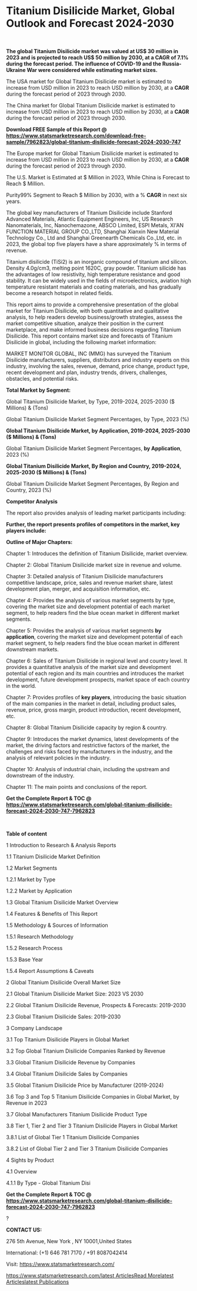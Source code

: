 <h1>Titanium Disilicide Market, Global Outlook and Forecast 2024-2030</h1><br/><p><strong>The global Titanium Disilicide market was valued at US$ 30 million in 2023 and is projected to reach US$ 50 million by 2030, at a <strong>CAGR</strong> of 7.1% during the forecast period. The influence of COVID-19 and the Russia-Ukraine War were considered while estimating market sizes.</strong></p>
 
 
 
 <p>The USA market for Global Titanium Disilicide market is estimated to increase from USD million in 2023 to reach USD million by 2030, at a <strong>CAGR</strong> during the forecast period of 2023 through 2030.</p>
 
 
 
 <p>The China market for Global Titanium Disilicide market is estimated to increase from USD million in 2023 to reach USD million by 2030, at a <strong>CAGR</strong> during the forecast period of 2023 through 2030.</p>
 
 
 
 <p><strong>Download FREE Sample of this Report @ <a href="https://www.statsmarketresearch.com/download-free-sample/7962823/global-titanium-disilicide-forecast-2024-2030-747">https://www.statsmarketresearch.com/download-free-sample/7962823/global-titanium-disilicide-forecast-2024-2030-747</a></strong></p>
 
 
 
 <p>The Europe market for Global Titanium Disilicide market is estimated to increase from USD million in 2023 to reach USD million by 2030, at a <strong>CAGR</strong> during the forecast period of 2023 through 2030.</p>
 
 
 
 <p>The U.S. Market is Estimated at $ Million in 2023, While China is Forecast to Reach $ Million.</p>
 
 
 
 <p>Purity99% Segment to Reach $ Million by 2030, with a % <strong>CAGR</strong> in next six years.</p>
 
 
 
 <p>The global key manufacturers of Titanium Disilicide include Stanford Advanced Materials, Atlantic Equipment Engineers, Inc, US Research Nanomaterials, Inc, Nanochemazone, ABSCO Limited, ESPI Metals, XI&#39;AN FUNCTION MATERIAL GROUP CO.,LTD, Shanghai Xianxin New Material Technology Co., Ltd and Shanghai Greenearth Chemicals Co.,Ltd, etc. in 2023, the global top five players have a share approximately % in terms of revenue.</p>
 
 
 
 <p>Titanium disilicide (TiSi2) is an inorganic compound of titanium and silicon. Density 4.0g/cm3, melting point 1620C, gray powder. Titanium silicide has the advantages of low resistivity, high temperature resistance and good stability. It can be widely used in the fields of microelectronics, aviation high temperature resistant materials and coating materials, and has gradually become a research hotspot in related fields.</p>
 
 
 
 <p>This report aims to provide a comprehensive presentation of the global market for Titanium Disilicide, with both quantitative and qualitative analysis, to help readers develop business/growth strategies, assess the market competitive situation, analyze their position in the current marketplace, and make informed business decisions regarding Titanium Disilicide. This report contains market size and forecasts of Titanium Disilicide in global, including the following market information:</p>
 
 
 
 <p>MARKET MONITOR GLOBAL, INC (MMG) has surveyed the Titanium Disilicide manufacturers, suppliers, distributors and industry experts on this industry, involving the sales, revenue, demand, price change, product type, recent development and plan, industry trends, drivers, challenges, obstacles, and potential risks.</p>
 
 
 
 <p><strong>Total Market by Segment:</strong></p>
 
 
 
 <p>Global Titanium Disilicide Market, by Type, 2019-2024, 2025-2030 ($ Millions) & (Tons)</p>
 
 
 
 <p>Global Titanium Disilicide Market Segment Percentages, by Type, 2023 (%)</p>
 
 
 
 <p><strong>Global Titanium Disilicide Market, <strong>by Application</strong>, 2019-2024, 2025-2030 ($ Millions) & (Tons)</strong></p>
 
 
 
 <p>Global Titanium Disilicide Market Segment Percentages, <strong>by Application</strong>, 2023 (%)</p>
 
 
 
 <p><strong>Global Titanium Disilicide Market, By Region and Country, 2019-2024, 2025-2030 ($ Millions) & (Tons)</strong></p>
 
 
 
 <p>Global Titanium Disilicide Market Segment Percentages, By Region and Country, 2023 (%)</p>
 
 
 
 <p><strong>Competitor Analysis</strong></p>
 
 
 
 <p>The report also provides analysis of leading market participants including:</p>
 
 
 
 <p><strong>Further, the report presents profiles of competitors in the market, <strong>key players</strong> include:</strong></p>
 
 
 
 <p><strong>Outline of Major Chapters:</strong></p>
 
 
 
 <p>Chapter 1: Introduces the definition of Titanium Disilicide, market overview.</p>
 
 
 
 <p>Chapter 2: Global Titanium Disilicide market size in revenue and volume.</p>
 
 
 
 <p>Chapter 3: Detailed analysis of Titanium Disilicide manufacturers competitive landscape, price, sales and revenue market share, latest development plan, merger, and acquisition information, etc.</p>
 
 
 
 <p>Chapter 4: Provides the analysis of various market segments by type, covering the market size and development potential of each market segment, to help readers find the blue ocean market in different market segments.</p>
 
 
 
 <p>Chapter 5: Provides the analysis of various market segments <strong>by application</strong>, covering the market size and development potential of each market segment, to help readers find the blue ocean market in different downstream markets.</p>
 
 
 
 <p>Chapter 6: Sales of Titanium Disilicide in regional level and country level. It provides a quantitative analysis of the market size and development potential of each region and its main countries and introduces the market development, future development prospects, market space of each country in the world.</p>
 
 
 
 <p>Chapter 7: Provides profiles of <strong>key players</strong>, introducing the basic situation of the main companies in the market in detail, including product sales, revenue, price, gross margin, product introduction, recent development, etc.</p>
 
 
 
 <p>Chapter 8: Global Titanium Disilicide capacity by region & country.</p>
 
 
 
 <p>Chapter 9: Introduces the market dynamics, latest developments of the market, the driving factors and restrictive factors of the market, the challenges and risks faced by manufacturers in the industry, and the analysis of relevant policies in the industry.</p>
 
 
 
 <p>Chapter 10: Analysis of industrial chain, including the upstream and downstream of the industry.</p>
 
 
 
 <p>Chapter 11: The main points and conclusions of the report.</p>
 
 
 
 <div><b>Get the Complete Report & TOC @ <a href="https://www.statsmarketresearch.com/global-titanium-disilicide-forecast-2024-2030-747-7962823">https://www.statsmarketresearch.com/global-titanium-disilicide-forecast-2024-2030-747-7962823</a></b></div>
 
 
 
 <p><br />
 
 <b>Table of content</b></p>
 
 
 
 <p>1 Introduction to Research & Analysis Reports<br />
 
 1.1 Titanium Disilicide Market Definition<br />
 
 1.2 Market Segments<br />
 
 1.2.1 Market by Type<br />
 
 1.2.2 Market by Application<br />
 
 1.3 Global Titanium Disilicide Market Overview<br />
 
 1.4 Features & Benefits of This Report<br />
 
 1.5 Methodology & Sources of Information<br />
 
 1.5.1 Research Methodology<br />
 
 1.5.2 Research Process<br />
 
 1.5.3 Base Year<br />
 
 1.5.4 Report Assumptions & Caveats<br />
 
 2 Global Titanium Disilicide Overall Market Size<br />
 
 2.1 Global Titanium Disilicide Market Size: 2023 VS 2030<br />
 
 2.2 Global Titanium Disilicide Revenue, Prospects & Forecasts: 2019-2030<br />
 
 2.3 Global Titanium Disilicide Sales: 2019-2030<br />
 
 3 Company Landscape<br />
 
 3.1 Top Titanium Disilicide Players in Global Market<br />
 
 3.2 Top Global Titanium Disilicide Companies Ranked by Revenue<br />
 
 3.3 Global Titanium Disilicide Revenue by Companies<br />
 
 3.4 Global Titanium Disilicide Sales by Companies<br />
 
 3.5 Global Titanium Disilicide Price by Manufacturer (2019-2024)<br />
 
 3.6 Top 3 and Top 5 Titanium Disilicide Companies in Global Market, by Revenue in 2023<br />
 
 3.7 Global Manufacturers Titanium Disilicide Product Type<br />
 
 3.8 Tier 1, Tier 2 and Tier 3 Titanium Disilicide Players in Global Market<br />
 
 3.8.1 List of Global Tier 1 Titanium Disilicide Companies<br />
 
 3.8.2 List of Global Tier 2 and Tier 3 Titanium Disilicide Companies<br />
 
 4 Sights by Product<br />
 
 4.1 Overview<br />
 
 4.1.1 By Type - Global Titanium Disi</p>
 
 
 
 <div><b>Get the Complete Report & TOC @ <a href="https://www.statsmarketresearch.com/global-titanium-disilicide-forecast-2024-2030-747-7962823">https://www.statsmarketresearch.com/global-titanium-disilicide-forecast-2024-2030-747-7962823</a></b></div>
 
 
 
 <p>? </p>
 
 
 
 <p><b>CONTACT US:</b><br />
 
 276 5th Avenue, New York , NY 10001,United States<br />
 
 International: (+1) 646 781 7170 / +91 8087042414<br />
 
 Visit: <a href="https://www.statsmarketresearch.com/">https://www.statsmarketresearch.com/</a><br />
 
 <a href="https://gyeongbokgung.com">https://www.statsmarketresearch.com/</a><a href="https://hallyeomaritime.com">latest Articles</a><a href="https://jingwansa.com">Read More</a><a href="https://nguoiviet.jp/">latest Articles</a><a href="https://www.intelmarketresearch.com/">latest Publications</a></p>